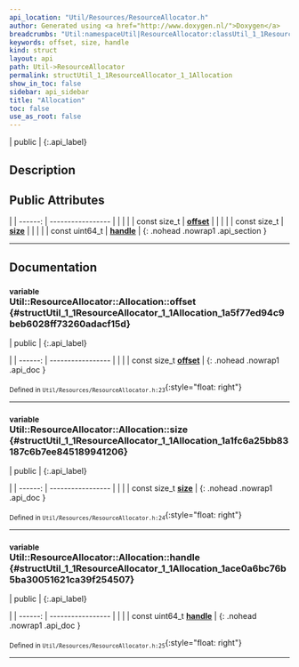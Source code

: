```yaml
---
api_location: "Util/Resources/ResourceAllocator.h"
author: Generated using <a href="http://www.doxygen.nl/">Doxygen</a>
breadcrumbs: "Util:namespaceUtil|ResourceAllocator:classUtil_1_1ResourceAllocator"
keywords: offset, size, handle
kind: struct
layout: api
path: Util->ResourceAllocator
permalink: structUtil_1_1ResourceAllocator_1_1Allocation
show_in_toc: false
sidebar: api_sidebar
title: "Allocation"
toc: false
use_as_root: false
---
```


| public |
{:.api_label}

## Description





## Public Attributes

|
| ------: | ----------------- |
|  | |
| const size_t | **[offset](#structUtil_1_1ResourceAllocator_1_1Allocation_1a5f77ed94c9beb6028ff73260adacf15d)**  |
|  | |
| const size_t | **[size](#structUtil_1_1ResourceAllocator_1_1Allocation_1a1fc6a25bb83187c6b7ee845189941206)**  |
|  | |
| const uint64_t | **[handle](#structUtil_1_1ResourceAllocator_1_1Allocation_1ace0a6bc76b5ba30051621ca39f254507)**  |
{: .nohead .nowrap1 .api_section }


-------------------------------------------------------------------

## Documentation

### <small>variable</small><br/> Util::ResourceAllocator::Allocation::offset {#structUtil_1_1ResourceAllocator_1_1Allocation_1a5f77ed94c9beb6028ff73260adacf15d}

| public |
{:.api_label}

|
| ------: | ----------------- |
|  |
| const size_t **[offset](#structUtil_1_1ResourceAllocator_1_1Allocation_1a5f77ed94c9beb6028ff73260adacf15d)**  |
{: .nohead .nowrap1 .api_doc }





<sub>Defined in `Util/Resources/ResourceAllocator.h:23`</sub>{:style="float: right"}

-------------------------------------------------------------------

### <small>variable</small><br/> Util::ResourceAllocator::Allocation::size {#structUtil_1_1ResourceAllocator_1_1Allocation_1a1fc6a25bb83187c6b7ee845189941206}

| public |
{:.api_label}

|
| ------: | ----------------- |
|  |
| const size_t **[size](#structUtil_1_1ResourceAllocator_1_1Allocation_1a1fc6a25bb83187c6b7ee845189941206)**  |
{: .nohead .nowrap1 .api_doc }





<sub>Defined in `Util/Resources/ResourceAllocator.h:24`</sub>{:style="float: right"}

-------------------------------------------------------------------

### <small>variable</small><br/> Util::ResourceAllocator::Allocation::handle {#structUtil_1_1ResourceAllocator_1_1Allocation_1ace0a6bc76b5ba30051621ca39f254507}

| public |
{:.api_label}

|
| ------: | ----------------- |
|  |
| const uint64_t **[handle](#structUtil_1_1ResourceAllocator_1_1Allocation_1ace0a6bc76b5ba30051621ca39f254507)**  |
{: .nohead .nowrap1 .api_doc }





<sub>Defined in `Util/Resources/ResourceAllocator.h:25`</sub>{:style="float: right"}

-------------------------------------------------------------------


